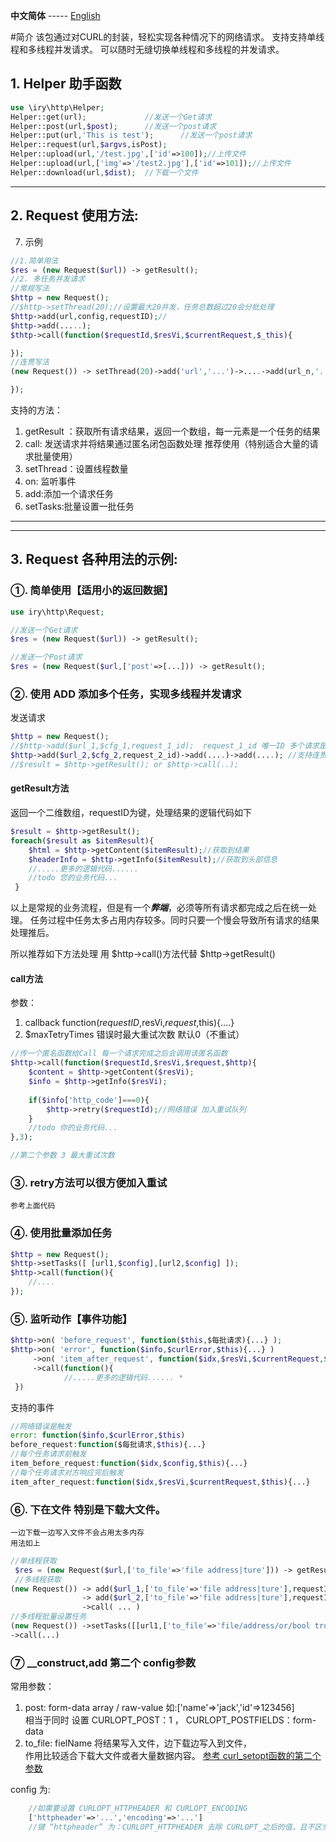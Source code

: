 **中文简体** ----- [English](README-EN.md)

#简介
该包通过对CURL的封装，轻松实现各种情况下的网络请求。 支持支持单线程和多线程并发请求。
可以随时无缝切换单线程和多线程的并发请求。


## 1. Helper 助手函数
```php
use \iry\http\Helper;
Helper::get(url);             //发送一个Get请求
Helper::post(url,$post);      //发送一个post请求
Helper::put(url,'This is test');      //发送一个post请求
Helper::request(url,$argvs,isPost);
Helper::upload(url,'/test.jpg',['id'=>100]);//上传文件
Helper::upload(url,['img'=>'/test2.jpg'],['id'=>101]);//上传文件
Helper::download(url,$dist);  //下载一个文件
```
---
## 2. Request 使用方法:
7. 示例
```php
//1.简单用法
$res = (new Request($url)) -> getResult();
//2. 多任务并发请求
//常规写法
$http = new Request();
//$http->setThread(20);//设置最大20并发，任务总数超过20会分批处理
$http->add(url,config,requestID);//
$http->add(.....);
$thtp->call(function($requestId,$resVi,$currentRequest,$_this){

});
//连贯写法
(new Request()) -> setThread(20)->add('url','...')->....->add(url_n,'....')->call(function(){

});
```
支持的方法：
1. getResult ：获取所有请求结果，返回一个数组，每一元素是一个任务的结果
2. call: 发送请求并将结果通过匿名闭包函数处理 推荐使用（特别适合大量的请求批量使用）
3. setThread：设置线程数量
4. on: 监听事件
5. add:添加一个请求任务
6. setTasks:批量设置一批任务

---
---

## 3. Request 各种用法的示例:
### ①. 简单使用【适用小的返回数据】
```php
use iry\http\Request;

//发送一个Get请求
$res = (new Request($url)) -> getResult();

//发送一个Post请求
$res = (new Request($url,['post'=>[...])) -> getResult();
```
### ②. 使用 ADD 添加多个任务，实现多线程并发请求
发送请求
```php
$http = new Request();
//$http->add($url_1,$cfg_1,request_1_id);  request_1_id 唯一ID 多个请求是用来跟踪请求结果用的
$http->add($url_2,$cfg_2,request_2_id)->add(....)->add(....); //支持连贯调用
//$result = $http->getResult(); or $http->call(..);
```
#### getResult方法
返回一个二维数组，requestID为键，处理结果的逻辑代码如下
```php
$result = $http->getResult();
foreach($result as $itemResult){
	$html = $http->getContent($itemResult);//获取到结果
 	$headerInfo = $http->getInfo($itemResult);//获取到头部信息
 	//.....更多的逻辑代码......
 	//todo 您的业务代码...
 }
```
以上是常规的业务流程，但是有一个<i><b>弊端</b></i>，必须等所有请求都完成之后在统一处理。
任务过程中任务太多占用内存较多。同时只要一个慢会导致所有请求的结果处理推后。

所以推荐如下方法处理 用 $http->call()方法代替 $http->getResult()
#### call方法
参数：

1. callback function($requestID,$resVi,$request,$this){....}
2. $maxTetryTimes 错误时最大重试次数 默认0（不重试）

```php
//传一个匿名函数给Call 每一个请求完成之后会调用该匿名函数
$http->call(function($requestId,$resVi,$request,$http){
    $content = $http->getContent($resVi);
    $info = $http->getInfo($resVi);
    
    if($info['http_code']===0){
        $http->retry($requestId);//网络错误 加入重试队列
    }
    //todo 你的业务代码...
},3);

//第二个参数 3 最大重试次数
```
### ③. retry方法可以很方便加入重试 

    参考上面代码

### ④. 使用批量添加任务
```php
$http = new Request();
$http->setTasks([ [url1,$config],[url2,$config] ]);
$http->call(function(){
    //....
});
```

### ⑤. 监听动作【事件功能】
```php
$http->on( 'before_request', function($this,$每批请求){...} );
$http->on( 'error', function($info,$curlError,$this){...} )
     ->on( 'item_after_request', function($idx,$resVi,$currentRequest,$this){...} )
	 ->call(function(){
 			//.....更多的逻辑代码...... *
 })
```
支持的事件
```php
//网络错误是触发
error: function($info,$curlError,$this)
before_request:function($每批请求,$this){...}
//每个任务请求前触发
item_before_request:function($idx,$config,$this){...}
//每个任务请求对方响应完后触发
item_after_request:function($idx,$resVi,$currentRequest,$this){...}
```
### ⑥. 下在文件 特别是下载大文件。
    一边下载一边写入文件不会占用太多内存
    用法如上
```php
//单线程获取
 $res = (new Request($url,['to_file'=>'file address|ture'])) -> getResult();
 //多线程获取
(new Request()) -> add($url_1,['to_file'=>'file address|ture'],requestID_1)
                -> add($url_2,['to_file'=>'file address|ture'],requestID_2)
                ->call( ... )
//多线程批量设置任务
(new Request()) ->setTasks([[url1,['to_file'=>'file/address/or/bool true'],'....']])
->call(...)
```
### ⑦ __construct,add 第二个 config参数
常用参数：

1. post: form-data array / raw-value 如:['name'=>'jack','id'=>123456]
   <br>相当于同时 设置 CURLOPT_POST：1 ， CURLOPT_POSTFIELDS：form-data
2. to_file: fielName  将结果写入文件，边下载边写入到文件，
   <br>作用比较适合下载大文件或者大量数据内容。
   [参考 curl_setopt函数的第二个参数](https://www.php.net/manual/zh/function.curl-setopt.php)

config 为:
```php
    //如需要设置 CURLOPT_HTTPHEADER 和 CURLOPT_ENCODING    
    ['httpheader'=>'...','encoding'=>'...']
    //键 “httpheader” 为：CURLOPT_HTTPHEADER 去除 CURLOPT_之后的值，且不区分大小写。
```
